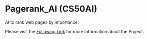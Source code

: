 # Pagerank_AI (CS50AI)

AI to rank web pages by importance.

Please visit the [Following Link](https://cs50.harvard.edu/ai/2020/projects/2/pagerank/) for more information about the Project.
